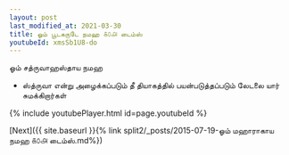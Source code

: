 ```yaml
---
layout: post
last_modified_at: 2021-03-30
title: ஓம் பூடகருடே நமஹ ௧௦௮ டைம்ஸ்
youtubeId: xmsSb1U8-do
---
```

 
 
 ஓம் சத்ருவாஹஸ்தாய நமஹ  
 
 - ஸ்த்ருவா என்று அழைக்கப்படும் தீ தியாகத்தில் பயன்படுத்தப்படும் லேடலை யார் சுமக்கிறார்கள் 
 
  
 
  
 
 
 
 
 
 


{% include youtubePlayer.html id=page.youtubeId %}
 
[Next]({{ site.baseurl }}{% link  split2/_posts/2015-07-19-ஓம் மஹாராகாய நமஹ ௧௦௮ டைம்ஸ்.md%})
 

